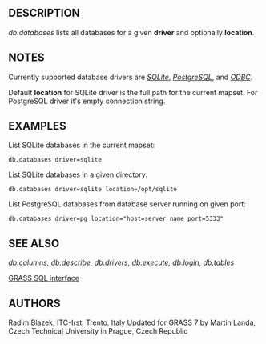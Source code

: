 ## DESCRIPTION

*db.databases* lists all databases for a given **driver** and optionally
**location**.

## NOTES

Currently supported database drivers are *[SQLite](grass-sqlite.md)*,
*[PostgreSQL](grass-pg.md)*, and *[ODBC](grass-odbc.md)*.

Default **location** for SQLite driver is the full path for the current
mapset. For PostgreSQL driver it's empty connection string.

## EXAMPLES

List SQLite databases in the current mapset:

```shell
db.databases driver=sqlite
```

List SQLite databases in a given directory:

```shell
db.databases driver=sqlite location=/opt/sqlite
```

List PostgreSQL databases from database server running on given port:

```shell
db.databases driver=pg location="host=server_name port=5333"
```

## SEE ALSO

*[db.columns](db.columns.md), [db.describe](db.describe.md),
[db.drivers](db.drivers.md), [db.execute](db.execute.md),
[db.login](db.login.md), [db.tables](db.tables.md)*

[GRASS SQL interface](sql.md)

## AUTHORS

Radim Blazek, ITC-Irst, Trento, Italy
Updated for GRASS 7 by Martin Landa, Czech Technical University in
Prague, Czech Republic
